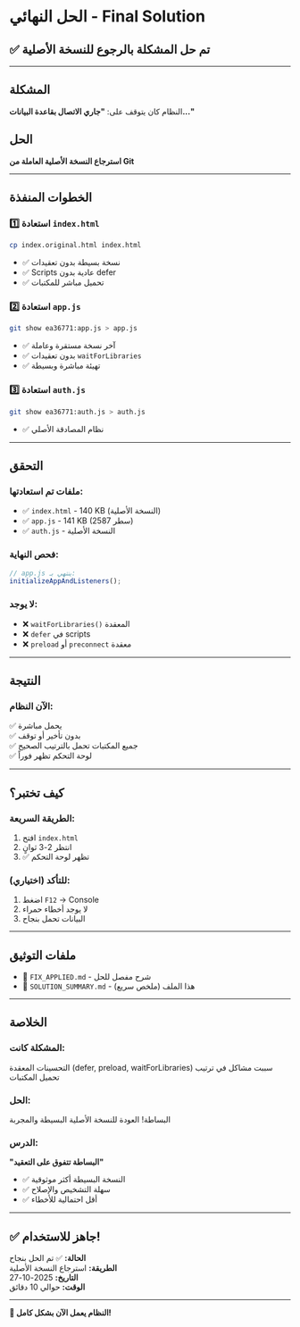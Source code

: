 # الحل النهائي - Final Solution

## ✅ تم حل المشكلة بالرجوع للنسخة الأصلية

---

## المشكلة
النظام كان يتوقف على: **"جاري الاتصال بقاعدة البيانات..."**

## الحل
**استرجاع النسخة الأصلية العاملة من Git**

---

## الخطوات المنفذة

### 1️⃣ استعادة `index.html`
```bash
cp index.original.html index.html
```
- ✅ نسخة بسيطة بدون تعقيدات
- ✅ Scripts عادية بدون defer
- ✅ تحميل مباشر للمكتبات

### 2️⃣ استعادة `app.js`
```bash
git show ea36771:app.js > app.js
```
- ✅ آخر نسخة مستقرة وعاملة
- ✅ بدون تعقيدات `waitForLibraries`
- ✅ تهيئة مباشرة وبسيطة

### 3️⃣ استعادة `auth.js`
```bash
git show ea36771:auth.js > auth.js
```
- ✅ نظام المصادقة الأصلي

---

## التحقق

### ملفات تم استعادتها:
- ✅ `index.html` - 140 KB (النسخة الأصلية)
- ✅ `app.js` - 141 KB (2587 سطر)
- ✅ `auth.js` - النسخة الأصلية

### فحص النهاية:
```javascript
// app.js ينتهي بـ:
initializeAppAndListeners();
```

### لا يوجد:
- ❌ `waitForLibraries()` المعقدة
- ❌ `defer` في scripts
- ❌ `preload` أو `preconnect` معقدة

---

## النتيجة

### الآن النظام:
✅ يحمل مباشرة  
✅ بدون تأخير أو توقف  
✅ جميع المكتبات تحمل بالترتيب الصحيح  
✅ لوحة التحكم تظهر فوراً

---

## كيف تختبر؟

### الطريقة السريعة:
1. افتح `index.html`
2. انتظر 2-3 ثوانٍ
3. ✅ تظهر لوحة التحكم

### للتأكد (اختياري):
1. اضغط `F12` → Console
2. لا يوجد أخطاء حمراء
3. البيانات تحمل بنجاح

---

## ملفات التوثيق

- 📄 `FIX_APPLIED.md` - شرح مفصل للحل
- 📄 `SOLUTION_SUMMARY.md` - هذا الملف (ملخص سريع)

---

## الخلاصة

### المشكلة كانت:
التحسينات المعقدة (defer, preload, waitForLibraries) سببت مشاكل في ترتيب تحميل المكتبات

### الحل:
البساطة! العودة للنسخة الأصلية البسيطة والمجربة

### الدرس:
**"البساطة تتفوق على التعقيد"**
- ✅ النسخة البسيطة أكثر موثوقية
- ✅ سهلة التشخيص والإصلاح
- ✅ أقل احتمالية للأخطاء

---

## ✅ جاهز للاستخدام!

**الحالة:** ✅ تم الحل بنجاح  
**الطريقة:** استرجاع النسخة الأصلية  
**التاريخ:** 2025-10-27  
**الوقت:** حوالي 10 دقائق

---

**🎉 النظام يعمل الآن بشكل كامل!**
